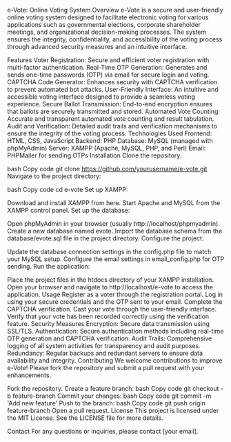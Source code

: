 
e-Vote: Online Voting System
Overview
e-Vote is a secure and user-friendly online voting system designed to facilitate electronic voting for various applications such as governmental elections, corporate shareholder meetings, and organizational decision-making processes. The system ensures the integrity, confidentiality, and accessibility of the voting process through advanced security measures and an intuitive interface.

Features
Voter Registration: Secure and efficient voter registration with multi-factor authentication.
Real-Time OTP Generation: Generates and sends one-time passwords (OTP) via email for secure login and voting.
CAPTCHA Code Generator: Enhances security with CAPTCHA verification to prevent automated bot attacks.
User-Friendly Interface: An intuitive and accessible voting interface designed to provide a seamless voting experience.
Secure Ballot Transmission: End-to-end encryption ensures that ballots are securely transmitted and stored.
Automated Vote Counting: Accurate and transparent automated vote counting and result tabulation.
Audit and Verification: Detailed audit trails and verification mechanisms to ensure the integrity of the voting process.
Technologies Used
Frontend: HTML, CSS, JavaScript
Backend: PHP
Database: MySQL (managed with phpMyAdmin)
Server: XAMPP (Apache, MySQL, PHP, and Perl)
Email: PHPMailer for sending OTPs
Installation
Clone the repository:

bash
Copy code
git clone https://github.com/yourusername/e-vote.git
Navigate to the project directory:

bash
Copy code
cd e-vote
Set up XAMPP:

Download and install XAMPP from here.
Start Apache and MySQL from the XAMPP control panel.
Set up the database:

Open phpMyAdmin in your browser (usually http://localhost/phpmyadmin).
Create a new database named evote.
Import the database schema from the database/evote.sql file in the project directory.
Configure the project:

Update the database connection settings in the config.php file to match your MySQL setup.
Configure the email settings in email_config.php for OTP sending.
Run the application:

Place the project files in the htdocs directory of your XAMPP installation.
Open your browser and navigate to http://localhost/e-vote to access the application.
Usage
Register as a voter through the registration portal.
Log in using your secure credentials and the OTP sent to your email.
Complete the CAPTCHA verification.
Cast your vote through the user-friendly interface.
Verify that your vote has been recorded correctly using the verification feature.
Security Measures
Encryption: Secure data transmission using SSL/TLS.
Authentication: Secure authentication methods including real-time OTP generation and CAPTCHA verification.
Audit Trails: Comprehensive logging of all system activities for transparency and audit purposes.
Redundancy: Regular backups and redundant servers to ensure data availability and integrity.
Contributing
We welcome contributions to improve e-Vote! Please fork the repository and submit a pull request with your enhancements.

Fork the repository.
Create a feature branch:
bash
Copy code
 git checkout -b feature-branch
Commit your changes:
bash
Copy code
git commit -m 'Add new feature'
Push to the branch:
bash
Copy code
git push origin feature-branch
Open a pull request.
License
This project is licensed under the MIT License. See the LICENSE file for more details.

Contact
For any questions or inquiries, please contact [your email].
